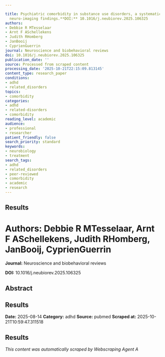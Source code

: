 ```yaml
---

title: Psychiatric comorbidity in substance use disorders, a systematic review of
  neuro-imaging findings.**DOI:** 10.1016/j.neubiorev.2025.106325
authors:
- Debbie R MTesselaar
- Arnt F ASchellekens
- Judith RHomberg
- JanBooij
- CyprienGuerrin
journal: Neuroscience and biobehavioral reviews
doi: 10.1016/j.neubiorev.2025.106325
publication_date: ''
source: Processed from scraped content
processing_date: '2025-10-21T22:15:09.813145'
content_type: research_paper
conditions:
- adhd
- related_disorders
topics:
- comorbidity
categories:
- adhd
- related-disorders
- comorbidity
reading_level: academic
audience:
- professional
- researcher
patient_friendly: false
search_priority: standard
keywords:
- neurobiology
- treatment
search_tags:
- adhd
- related_disorders
- peer-reviewed
- comorbidity
- academic
- research
---
```




## Results

# **Authors:** Debbie R MTesselaar, Arnt F ASchellekens, Judith RHomberg, JanBooij, CyprienGuerrin

**Journal:** Neuroscience and biobehavioral reviews

**DOI:** 10.1016/j.neubiorev.2025.106325

## Abstract

## Results

**Date:** 2025-08-14
**Category:** adhd
**Source:** pubmed
**Scraped at:** 2025-10-21T10:59:47.311518
## Results
*This content was automatically scraped by Webscraping Agent A*